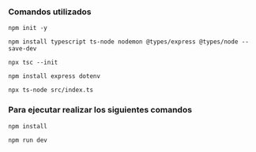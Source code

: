 ### Comandos utilizados
```
npm init -y
```
```
npm install typescript ts-node nodemon @types/express @types/node --save-dev
```
```
npx tsc --init
```
```
npm install express dotenv
```
```
npx ts-node src/index.ts
```

### Para ejecutar realizar los siguientes comandos
```
npm install
```
```
npm run dev
```

